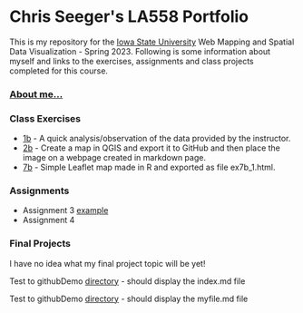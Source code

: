 # Chris Seeger's LA558 Portfolio
This is my repository for the [Iowa State University](https://www.iastate.edu) Web Mapping and Spatial Data Visualization - Spring 2023.
Following is some information about myself and links to the exercises, assignments and class projects completed for this course.

### [About me...](aboutMe.md)

### Class Exercises
- [1b](exercises/ex1b.md) - A quick analysis/observation of the data provided by the instructor.
- [2b](exercises/ex2b.md) - Create a map in QGIS and export it to GitHub and then place the image on a webpage created in markdown page.
- [7b](exercises/index.md) - Simple Leaflet map made in R and exported as file ex7b_1.html.


### Assignments
- Assignment 3 [example](assignments/assignment3)
- Assignment 4


### Final Projects
I have no idea what my final project topic will be yet!



Test to githubDemo [directory](githubDemo) - should display the index.md file

Test to githubDemo [directory](githubDemo/myfile.md) - should display the myfile.md file
